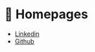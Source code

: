 # 📎 Homepages
- [Linkedin](https://www.linkedin.com/in/beining-ying/)
- [Github](https://github.com/BeiningYing)